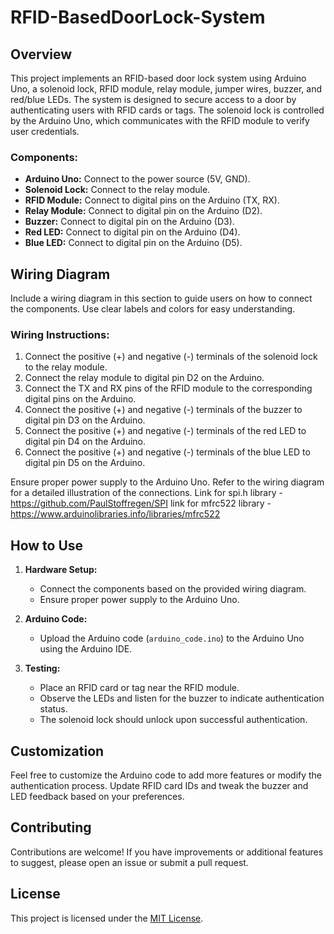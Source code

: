 # RFID-BasedDoorLock-System

## Overview

This project implements an RFID-based door lock system using Arduino Uno, a solenoid lock, RFID module, relay module, jumper wires, buzzer, and red/blue LEDs. The system is designed to secure access to a door by authenticating users with RFID cards or tags. The solenoid lock is controlled by the Arduino Uno, which communicates with the RFID module to verify user credentials.

### Components:

- **Arduino Uno:** Connect to the power source (5V, GND).
- **Solenoid Lock:** Connect to the relay module.
- **RFID Module:** Connect to digital pins on the Arduino (TX, RX).
- **Relay Module:** Connect to digital pin on the Arduino (D2).
- **Buzzer:** Connect to digital pin on the Arduino (D3).
- **Red LED:** Connect to digital pin on the Arduino (D4).
- **Blue LED:** Connect to digital pin on the Arduino (D5).

## Wiring Diagram

Include a wiring diagram in this section to guide users on how to connect the components. Use clear labels and colors for easy understanding.

### Wiring Instructions:

1. Connect the positive (+) and negative (-) terminals of the solenoid lock to the relay module.
2. Connect the relay module to digital pin D2 on the Arduino.
3. Connect the TX and RX pins of the RFID module to the corresponding digital pins on the Arduino.
4. Connect the positive (+) and negative (-) terminals of the buzzer to digital pin D3 on the Arduino.
5. Connect the positive (+) and negative (-) terminals of the red LED to digital pin D4 on the Arduino.
6. Connect the positive (+) and negative (-) terminals of the blue LED to digital pin D5 on the Arduino.

Ensure proper power supply to the Arduino Uno. Refer to the wiring diagram for a detailed illustration of the connections.
Link for spi.h library - https://github.com/PaulStoffregen/SPI
link for mfrc522 library - https://www.arduinolibraries.info/libraries/mfrc522


## How to Use

1. **Hardware Setup:**
   - Connect the components based on the provided wiring diagram.
   - Ensure proper power supply to the Arduino Uno.

2. **Arduino Code:**
   - Upload the Arduino code (`arduino_code.ino`) to the Arduino Uno using the Arduino IDE.

3. **Testing:**
   - Place an RFID card or tag near the RFID module.
   - Observe the LEDs and listen for the buzzer to indicate authentication status.
   - The solenoid lock should unlock upon successful authentication.

## Customization

Feel free to customize the Arduino code to add more features or modify the authentication process. Update RFID card IDs and tweak the buzzer and LED feedback based on your preferences.

## Contributing

Contributions are welcome! If you have improvements or additional features to suggest, please open an issue or submit a pull request.

## License

This project is licensed under the [MIT License](LICENSE).

